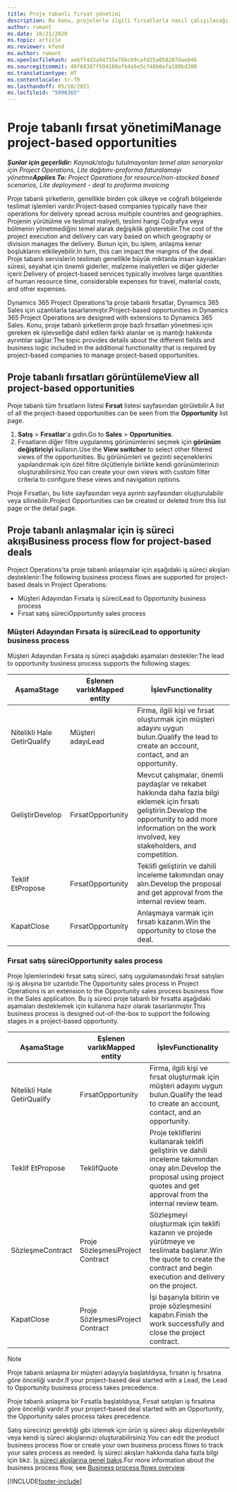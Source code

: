 ```yaml
---
title: Proje tabanlı fırsat yönetimi
description: Bu konu, projelerle ilgili fırsatlarla nasıl çalışılacağı hakkında bilgi sağlar.
author: rumant
ms.date: 10/21/2020
ms.topic: article
ms.reviewer: kfend
ms.author: rumant
ms.openlocfilehash: aebff4d3a94735e76bcb9cafd25a058207dae846
ms.sourcegitcommit: 40f68387f594180af64a5e5c748b6efa188bd300
ms.translationtype: HT
ms.contentlocale: tr-TR
ms.lasthandoff: 05/10/2021
ms.locfileid: "5996365"
---
```

# <a name="manage-project-based-opportunities"></a><span data-ttu-id="2e62b-103">Proje tabanlı fırsat yönetimi</span><span class="sxs-lookup"><span data-stu-id="2e62b-103">Manage project-based opportunities</span></span>

<span data-ttu-id="2e62b-104">_**Şunlar için geçerlidir:** Kaynak/stoğu tutulmayanları temel alan senaryolar için Project Operations, Lite dağıtımı-proforma faturalamayı yönetme_</span><span class="sxs-lookup"><span data-stu-id="2e62b-104">_**Applies To:** Project Operations for resource/non-stocked based scenarios, Lite deployment - deal to proforma invoicing_</span></span>

<span data-ttu-id="2e62b-105">Proje tabanlı şirketlerin, genellikle birden çok ülkeye ve coğrafi bölgelerde teslimat işlemleri vardır.</span><span class="sxs-lookup"><span data-stu-id="2e62b-105">Project-based companies typically have their operations for delivery spread across multiple countries and geographies.</span></span> <span data-ttu-id="2e62b-106">Projenin yürütülme ve teslimat maliyeti, teslimi hangi Coğrafya veya bölmenin yönetmediğini temel alarak değişiklik gösterebilir.</span><span class="sxs-lookup"><span data-stu-id="2e62b-106">The cost of the project execution and delivery can vary  based on which geography or division manages the delivery.</span></span> <span data-ttu-id="2e62b-107">Bunun için, bu işlem, anlaşma kenar boşluklarını etkileyebilir.</span><span class="sxs-lookup"><span data-stu-id="2e62b-107">In turn, this can impact the margins of the deal.</span></span> <span data-ttu-id="2e62b-108">Proje tabanlı servislerin teslimatı genellikle büyük miktarda insan kaynakları süresi, seyahat için önemli giderler, malzeme maliyetleri ve diğer giderler içerir.</span><span class="sxs-lookup"><span data-stu-id="2e62b-108">Delivery of project-based services typically involves large quantities of human resource time, considerable expenses for travel, material costs, and other expenses.</span></span>

<span data-ttu-id="2e62b-109">Dynamics 365 Project Operations'ta proje tabanlı fırsatlar, Dynamics 365 Sales için uzantılarla tasarlanmıştır.</span><span class="sxs-lookup"><span data-stu-id="2e62b-109">Project-based opportunities in Dynamics 365 Project Operations are designed with extensions to Dynamics 365 Sales.</span></span> <span data-ttu-id="2e62b-110">Konu, proje tabanlı şirketlerin proje bazlı fırsatları yönetmesi için gereken ek işlevselliğe dahil edilen farklı alanlar ve iş mantığı hakkında ayrıntılar sağlar.</span><span class="sxs-lookup"><span data-stu-id="2e62b-110">The topic provides details about the different fields and business logic included in the additional functionality that is required by project-based companies to manage project-based opportunities.</span></span>

## <a name="view-all-project-based-opportunities"></a><span data-ttu-id="2e62b-111">Proje tabanlı fırsatları görüntüleme</span><span class="sxs-lookup"><span data-stu-id="2e62b-111">View all project-based opportunities</span></span>

<span data-ttu-id="2e62b-112">Proje tabanlı tüm fırsatların listesi **Fırsat** listesi sayfasından görülebilir.</span><span class="sxs-lookup"><span data-stu-id="2e62b-112">A list of all the project-based opportunities can be seen from the **Opportunity** list page.</span></span> 

1. <span data-ttu-id="2e62b-113">**Satış** > **Fırsatlar**'a gidin.</span><span class="sxs-lookup"><span data-stu-id="2e62b-113">Go to **Sales** > **Opportunities**.</span></span>
2. <span data-ttu-id="2e62b-114">Fırsatların diğer filtre uygulanmış görünümlerini seçmek için **görünüm değiştiriciyi** kullanın.</span><span class="sxs-lookup"><span data-stu-id="2e62b-114">Use the **View switcher** to select other filtered views of the opportunities.</span></span> <span data-ttu-id="2e62b-115">Bu görünümleri ve gezinti seçeneklerini yapılandırmak için özel filtre ölçütleriyle birlikte kendi görünümlerinizi oluşturabilirsiniz.</span><span class="sxs-lookup"><span data-stu-id="2e62b-115">You can create your own views with custom filter criteria to configure these views and navigation options.</span></span>

<span data-ttu-id="2e62b-116">Proje Fırsatları, bu liste sayfasından veya ayrıntı sayfasından oluşturulabilir veya silinebilir.</span><span class="sxs-lookup"><span data-stu-id="2e62b-116">Project Opportunities can be created or deleted from this list page or the detail page.</span></span>

## <a name="business-process-flow-for-project-based-deals"></a><span data-ttu-id="2e62b-117">Proje tabanlı anlaşmalar için iş süreci akışı</span><span class="sxs-lookup"><span data-stu-id="2e62b-117">Business process flow for project-based deals</span></span>

<span data-ttu-id="2e62b-118">Project Operations'ta proje tabanlı anlaşmalar için aşağıdaki iş süreci akışları desteklenir:</span><span class="sxs-lookup"><span data-stu-id="2e62b-118">The following business process flows are supported for project-based deals in Project Operations:</span></span>

- <span data-ttu-id="2e62b-119">Müşteri Adayından Fırsata iş süreci</span><span class="sxs-lookup"><span data-stu-id="2e62b-119">Lead to Opportunity business process</span></span>
- <span data-ttu-id="2e62b-120">Fırsat satış süreci</span><span class="sxs-lookup"><span data-stu-id="2e62b-120">Opportunity sales process</span></span>

### <a name="lead-to-opportunity-business-process"></a><span data-ttu-id="2e62b-121">Müşteri Adayından Fırsata iş süreci</span><span class="sxs-lookup"><span data-stu-id="2e62b-121">Lead to opportunity business process</span></span> 
<span data-ttu-id="2e62b-122">Müşteri Adayından Fırsata iş süreci aşağıdaki aşamaları destekler:</span><span class="sxs-lookup"><span data-stu-id="2e62b-122">The lead to opportunity business process supports the following stages:</span></span>

| <span data-ttu-id="2e62b-123">Aşama</span><span class="sxs-lookup"><span data-stu-id="2e62b-123">Stage</span></span> | <span data-ttu-id="2e62b-124">Eşlenen varlık</span><span class="sxs-lookup"><span data-stu-id="2e62b-124">Mapped entity</span></span> | <span data-ttu-id="2e62b-125">İşlev</span><span class="sxs-lookup"><span data-stu-id="2e62b-125">Functionality</span></span> |
| --- | --- | --- |
| <span data-ttu-id="2e62b-126">Nitelikli Hale Getir</span><span class="sxs-lookup"><span data-stu-id="2e62b-126">Qualify</span></span> | <span data-ttu-id="2e62b-127">Müşteri adayı</span><span class="sxs-lookup"><span data-stu-id="2e62b-127">Lead</span></span> | <span data-ttu-id="2e62b-128">Firma, ilgili kişi ve fırsat oluşturmak için müşteri adayını uygun bulun.</span><span class="sxs-lookup"><span data-stu-id="2e62b-128">Qualify the lead to create an account, contact, and an opportunity.</span></span> |
| <span data-ttu-id="2e62b-129">Geliştir</span><span class="sxs-lookup"><span data-stu-id="2e62b-129">Develop</span></span> | <span data-ttu-id="2e62b-130">Fırsat</span><span class="sxs-lookup"><span data-stu-id="2e62b-130">Opportunity</span></span> | <span data-ttu-id="2e62b-131">Mevcut çalışmalar, önemli paydaşlar ve rekabet hakkında daha fazla bilgi eklemek için fırsatı geliştirin.</span><span class="sxs-lookup"><span data-stu-id="2e62b-131">Develop the opportunity to add more information on the work involved, key stakeholders, and competition.</span></span> |
| <span data-ttu-id="2e62b-132">Teklif Et</span><span class="sxs-lookup"><span data-stu-id="2e62b-132">Propose</span></span> | <span data-ttu-id="2e62b-133">Fırsat</span><span class="sxs-lookup"><span data-stu-id="2e62b-133">Opportunity</span></span> | <span data-ttu-id="2e62b-134">Teklifi geliştirin ve dahili inceleme takımından onay alın.</span><span class="sxs-lookup"><span data-stu-id="2e62b-134">Develop the proposal and get approval from the internal review team.</span></span> |
| <span data-ttu-id="2e62b-135">Kapat</span><span class="sxs-lookup"><span data-stu-id="2e62b-135">Close</span></span> | <span data-ttu-id="2e62b-136">Fırsat</span><span class="sxs-lookup"><span data-stu-id="2e62b-136">Opportunity</span></span> | <span data-ttu-id="2e62b-137">Anlaşmaya varmak için fırsatı kazanın.</span><span class="sxs-lookup"><span data-stu-id="2e62b-137">Win the opportunity to close the deal.</span></span> |

### <a name="opportunity-sales-process"></a><span data-ttu-id="2e62b-138">Fırsat satış süreci</span><span class="sxs-lookup"><span data-stu-id="2e62b-138">Opportunity sales process</span></span>
<span data-ttu-id="2e62b-139">Proje İşlemlerindeki fırsat satış süreci, satış uygulamasındaki fırsat satışları işi iş akışına bir uzantıdır.</span><span class="sxs-lookup"><span data-stu-id="2e62b-139">The Opportunity sales process in Project Operations is an extension to the Opportunity sales process business flow in the Sales application.</span></span> <span data-ttu-id="2e62b-140">Bu iş süreci proje tabanlı bir fırsatta aşağıdaki aşamaları desteklemek için kullanıma hazır olarak tasarlanmıştır.</span><span class="sxs-lookup"><span data-stu-id="2e62b-140">This business process is designed out-of-the-box to support the following stages in a project-based opportunity.</span></span>

| <span data-ttu-id="2e62b-141">Aşama</span><span class="sxs-lookup"><span data-stu-id="2e62b-141">Stage</span></span> | <span data-ttu-id="2e62b-142">Eşlenen varlık</span><span class="sxs-lookup"><span data-stu-id="2e62b-142">Mapped entity</span></span> | <span data-ttu-id="2e62b-143">İşlev</span><span class="sxs-lookup"><span data-stu-id="2e62b-143">Functionality</span></span> |
| --- | --- | --- |
| <span data-ttu-id="2e62b-144">Nitelikli Hale Getir</span><span class="sxs-lookup"><span data-stu-id="2e62b-144">Qualify</span></span> | <span data-ttu-id="2e62b-145">Fırsat</span><span class="sxs-lookup"><span data-stu-id="2e62b-145">Opportunity</span></span> | <span data-ttu-id="2e62b-146">Firma, ilgili kişi ve fırsat oluşturmak için müşteri adayını uygun bulun.</span><span class="sxs-lookup"><span data-stu-id="2e62b-146">Qualify the lead to create an account, contact, and an opportunity.</span></span> |
| <span data-ttu-id="2e62b-147">Teklif Et</span><span class="sxs-lookup"><span data-stu-id="2e62b-147">Propose</span></span> | <span data-ttu-id="2e62b-148">Teklif</span><span class="sxs-lookup"><span data-stu-id="2e62b-148">Quote</span></span> | <span data-ttu-id="2e62b-149">Proje tekliflerini kullanarak teklifi geliştirin ve dahili inceleme takımından onay alın.</span><span class="sxs-lookup"><span data-stu-id="2e62b-149">Develop the proposal using project quotes and get approval from the internal review team.</span></span> |
| <span data-ttu-id="2e62b-150">Sözleşme</span><span class="sxs-lookup"><span data-stu-id="2e62b-150">Contract</span></span> | <span data-ttu-id="2e62b-151">Proje Sözleşmesi</span><span class="sxs-lookup"><span data-stu-id="2e62b-151">Project Contract</span></span> | <span data-ttu-id="2e62b-152">Sözleşmeyi oluşturmak için teklifi kazanın ve projede yürütmeye ve teslimata başlanır.</span><span class="sxs-lookup"><span data-stu-id="2e62b-152">Win the quote to create the contract and begin execution and delivery on the project.</span></span> |
| <span data-ttu-id="2e62b-153">Kapat</span><span class="sxs-lookup"><span data-stu-id="2e62b-153">Close</span></span> | <span data-ttu-id="2e62b-154">Proje Sözleşmesi</span><span class="sxs-lookup"><span data-stu-id="2e62b-154">Project Contract</span></span> | <span data-ttu-id="2e62b-155">İşi başarıyla bitirin ve proje sözleşmesini kapatın.</span><span class="sxs-lookup"><span data-stu-id="2e62b-155">Finish the work successfully and close the project contract.</span></span> |

> [!NOTE]
> <span data-ttu-id="2e62b-156">Proje tabanlı anlaşma bir müşteri adayıyla başlatıldıysa, fırsatın iş fırsatına göre önceliği vardır.</span><span class="sxs-lookup"><span data-stu-id="2e62b-156">If your project-based deal started with a Lead, the Lead to Opportunity business process takes precedence.</span></span>
>
> <span data-ttu-id="2e62b-157">Proje tabanlı anlaşma bir Fırsatla başlatıldıysa, Fırsat satışları iş fırsatına göre önceliği vardır.</span><span class="sxs-lookup"><span data-stu-id="2e62b-157">If your project-based deal started with an Opportunity, the Opportunity sales process takes precedence.</span></span>

<span data-ttu-id="2e62b-158">Satış sürecinizi gerektiği gibi izlemek için ürün iş süreci akışı düzenleyebilir veya kendi iş süreci akışlarınızı oluşturabilirsiniz.</span><span class="sxs-lookup"><span data-stu-id="2e62b-158">You can edit the product business process flow or create your own business process flows to track your sales process as needed.</span></span> <span data-ttu-id="2e62b-159">İş süreci akışları hakkında daha fazla bilgi için bkz. [İş süreci akışlarına genel bakış](/dynamics365/customerengagement/on-premises/customize/business-process-flows-overview).</span><span class="sxs-lookup"><span data-stu-id="2e62b-159">For more information about the business process flow, see [Business process flows overview](/dynamics365/customerengagement/on-premises/customize/business-process-flows-overview).</span></span>


[!INCLUDE[footer-include](../includes/footer-banner.md)]